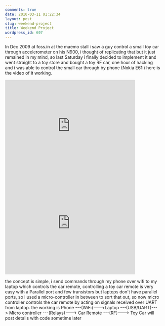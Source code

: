 ```yaml
---
comments: true
date: 2010-03-11 01:22:34
layout: post
slug: weekend-project
title: Weekend Project
wordpress_id: 607
---
```


In Dec 2009 at foss.in at the maemo stall i saw a guy control a small toy car through accelerometer on his N900, i thought of replicating that but it just remained in my mind, so last Saturday i finally decided to implement it and went straight to a toy store and bought a toy RF car, one hour of hacking and i was able to control the small car through by phone (Nokia E61i) here is the video of it working.

<iframe width="420" height="315" src="http://www.youtube.com/embed/tdfnt-a7vkM" frameborder="0" > </iframe>

<iframe width="420" height="315" src="http://www.youtube.com/embed/XK8eOvkX14U" frameborder="0" > </iframe>

the concept is simple, i send commands through my phone over wifi to my laptop which controls the car remote, controlling a toy car remote is very easy with a Parallel port and few transistors but laptops don't have parallel ports, so i used a micro-controller in between to sort that out, so now micro controller controls the car remote by acting on signals received over UART from laptop.
the working is Phone ---(WiFi)--->Laptop ---(USB/UART)---> Micro controller ---(Relays)---> Car Remote ---(RF)---> Toy Car
will post details with code sometime later
